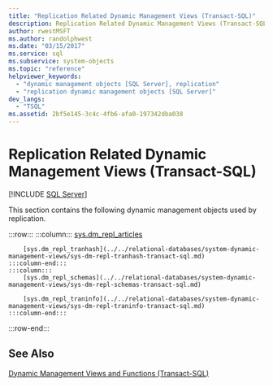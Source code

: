 ```yaml
---
title: "Replication Related Dynamic Management Views (Transact-SQL)"
description: Replication Related Dynamic Management Views (Transact-SQL)
author: rwestMSFT
ms.author: randolphwest
ms.date: "03/15/2017"
ms.service: sql
ms.subservice: system-objects
ms.topic: "reference"
helpviewer_keywords:
  - "dynamic management objects [SQL Server], replication"
  - "replication dynamic management objects [SQL Server]"
dev_langs:
  - "TSQL"
ms.assetid: 2bf5e145-3c4c-4fb6-afa0-197342dba038
---
```

# Replication Related Dynamic Management Views (Transact-SQL)
[!INCLUDE [SQL Server](../../includes/applies-to-version/sqlserver.md)]

  This section contains the following dynamic management objects used by replication.  

:::row:::
    :::column:::
        [sys.dm_repl_articles](../../relational-databases/system-dynamic-management-views/sys-dm-repl-articles-transact-sql.md)

        [sys.dm_repl_tranhash](../../relational-databases/system-dynamic-management-views/sys-dm-repl-tranhash-transact-sql.md)
    :::column-end:::
    :::column:::
        [sys.dm_repl_schemas](../../relational-databases/system-dynamic-management-views/sys-dm-repl-schemas-transact-sql.md)

        [sys.dm_repl_traninfo](../../relational-databases/system-dynamic-management-views/sys-dm-repl-traninfo-transact-sql.md)
    :::column-end:::
:::row-end:::

## See Also  
 [Dynamic Management Views and Functions &#40;Transact-SQL&#41;](~/relational-databases/system-dynamic-management-views/system-dynamic-management-views.md)  
  
  

